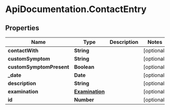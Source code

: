 # ApiDocumentation.ContactEntry

## Properties

Name | Type | Description | Notes
------------ | ------------- | ------------- | -------------
**contactWith** | **String** |  | [optional] 
**customSymptom** | **String** |  | [optional] 
**customSymptomPresent** | **Boolean** |  | [optional] 
**_date** | **Date** |  | [optional] 
**description** | **String** |  | [optional] 
**examination** | [**Examination**](Examination.md) |  | [optional] 
**id** | **Number** |  | [optional] 


